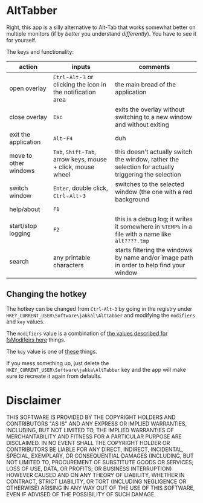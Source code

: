 AltTabber
=========

Right, this app is a silly alternative to Alt-Tab that works somewhat better on multiple monitors (if by *better* you understand *differently*). You have to see it for yourself.

The keys and functionality:

| action | inputs | comments |
|-----------|-----------|-----------------|
| open overlay | `Ctrl`-`Alt`-`3` or clicking the icon in the notification area | the main bread of the application |
| close overlay | `Esc` | exits the overlay without switching to a new window and without exiting |
| exit the application | `Alt`-`F4` | duh |
| move to other windows | `Tab`, `Shift`-`Tab`, arrow keys, mouse + click, mouse wheel | this doesn't actually switch the window, rather the selection for actually triggering the selection |
| switch window | `Enter`, double click, `Ctrl`-`Alt`-`3` | switches to the selected window (the one with a red background |
| help/about | `F1` | |
| start/stop logging | `F2` | this is a debug log; it writes it somewhere in `%TEMP%` in a  file with a name like `alt????.tmp` |
| search | any printable characters | starts filtering the windows by name and/or image path in order to help find your window |

Changing the hotkey
-------------------

The hotkey can be changed from `Ctrl`-`Alt`-`3` by going in the registry under `HKEY_CURRENT_USER\Software\jakkal\AltTabber` and modifying the `modifiers` and `key` values.

The `modifiers` value is a combination of [the values described for fsModifeirs here](http://msdn.microsoft.com/en-us/library/windows/desktop/ms646309.aspx) things.

The `key` value is one of [these](http://msdn.microsoft.com/en-us/library/windows/desktop/dd375731.aspx) things.

If you mess something up, just delete the `HKEY_CURRENT_USER\Software\jakka\AltTabber` key and the app will make sure to recreate it again from defaults.

Disclaimer
==========

THIS SOFTWARE IS PROVIDED BY THE COPYRIGHT HOLDERS AND CONTRIBUTORS "AS IS"
AND ANY EXPRESS OR IMPLIED WARRANTIES, INCLUDING, BUT NOT LIMITED TO, THE
IMPLIED WARRANTIES OF MERCHANTABILITY AND FITNESS FOR A PARTICULAR PURPOSE ARE
DISCLAIMED. IN NO EVENT SHALL THE COPYRIGHT HOLDER OR CONTRIBUTORS BE LIABLE
FOR ANY DIRECT, INDIRECT, INCIDENTAL, SPECIAL, EXEMPLARY, OR CONSEQUENTIAL
DAMAGES (INCLUDING, BUT NOT LIMITED TO, PROCUREMENT OF SUBSTITUTE GOODS OR
SERVICES; LOSS OF USE, DATA, OR PROFITS; OR BUSINESS INTERRUPTION) HOWEVER
CAUSED AND ON ANY THEORY OF LIABILITY, WHETHER IN CONTRACT, STRICT LIABILITY,
OR TORT (INCLUDING NEGLIGENCE OR OTHERWISE) ARISING IN ANY WAY OUT OF THE USE
OF THIS SOFTWARE, EVEN IF ADVISED OF THE POSSIBILITY OF SUCH DAMAGE.
